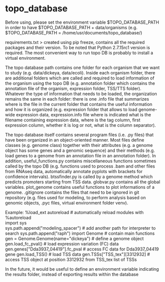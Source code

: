 # topo_database
Before using, please set the environment variable $TOPO_DATABASE_PATH in order to have $TOPO_DATABASE_PATH + data/organisms (e.g. $TOPO_DATABASE_PATH = /home/usr/documents/topo_database/)

requirements.txt > created using pip freeze, contains all the required packages and their version. To be noted that Python 2.7.15rc1 version is required. The most convenient way to run topo DB is probably to install a virtual environment.

The topo database path contains one folder for each organism that we want to study (e.g. data/dickeya, data/ecoli). Inside each organism folder, there are additional folders which are called and required to load information of the organism using the topo DB (e.g. annotation folder which contains the annotation file of the organism, expression folder, TSS/TTS folder). Whatever the type of information that needs to be loaded, the organization remains the same in each folder: there is one .info file that summarizes where is the file in the current folder that contains the useful information and how it is organized (e.g. expression folder that allows to load genome-wide expression data, expression.info file where is indicated what is the filename containing expression data, where is the tag column, first expression column, whether it is log or not, what is the column separator).

The topo database itself contains several program files (i.e. .py files) that have been organized in an object-oriented manner. Most files define classes (e.g. genome class) together with their attributes (e.g. a genome object has some genes and a genomic sequence) and their methods (e.g. load genes to a genome from an annotation file in an annotation folder). In addition, useful_functions.py contains miscellaneous functions sometimes called by the topo DB (e.g. functions used to process .bam and other files from RNAseq data, automatically annotate pyplots with brackets for confidence intervals). btssfinder.py is called by a genome method which predicts promoters starting from TSS data. globvar.py contains all the global variables. plot_genome contains useful functions to plot informations of a genome. .gitignore contains the files that need to be ignored in git repository (e.g. files used for modeling, to perform analysis based on genomic objects, .pyc files, virtual environment folder venv).

Example:
%load_ext autoreload # automatically reload modules with %autoreload      
import sys  
sys.path.append("modeling_spacer") # add another path for interpreter to search
sys.path.append("raph")
import Genome # contain main functions
gen = Genome.Genome(name="dickeya") # define a genome object
gen.load_fc_pval() # load expression variation (FC) data
gen.genes["Dda3937_04419"].fc_pval # access FC data for Dda3937_04419 gene
gen.load_TSS() # load TSS data
gen.TSSs["TSS_tex"][3312932] # access TSS object at position 3312932 from TSS_tex list of TSSs

In the future, it would be useful to define an environment variable indicating the results folder, instead of exporting results within the database